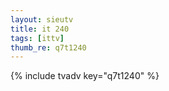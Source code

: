 ```yaml
--- 
layout: sieutv
title: it 240
tags: [ittv]
thumb_re: q7t1240
---
```

{% include tvadv key="q7t1240" %} 
